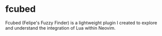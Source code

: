 # fcubed
Fcubed (Felipe's Fuzzy Finder) is a lightweight plugin I created to explore and understand the integration of Lua within Neovim.
